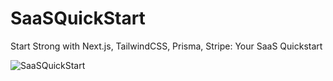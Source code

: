 # SaaSQuickStart

Start Strong with Next.js, TailwindCSS, Prisma, Stripe: Your SaaS Quickstart

![SaaSQuickStart](/public/assets/preview.jpg)
